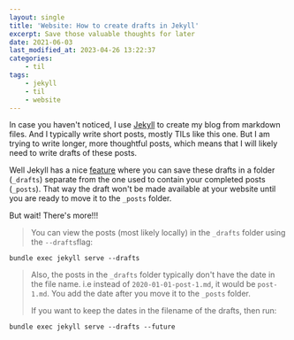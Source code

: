 ```yaml
---
layout: single
title: 'Website: How to create drafts in Jekyll'
excerpt: Save those valuable thoughts for later
date: 2021-06-03
last_modified_at: 2023-04-26 13:22:37
categories:
    - til
tags:
    - jekyll
    - til
    - website
---
```


In case you haven't noticed, I use [Jekyll](https://jekyllrb.com) to create my blog from markdown files.
And I typically write short posts, mostly TILs like this one. But I am trying to write longer, more thoughtful posts,
which means that I will likely need to write drafts of these posts.

Well Jekyll has a nice [feature](https://uhded.com/jekyll-drafts)
where you can save these drafts in a folder (`_drafts`)
separate from the one used to contain your completed posts (`_posts`).
That way the draft won't be made available at your website until you are ready to move it to the `_posts` folder.

But wait! There's more!!!

> You can view the posts (most likely locally) in the `_drafts` folder using the `--drafts`flag:

```shell
bundle exec jekyll serve --drafts
```

> Also, the posts in the `_drafts` folder typically don't have the date in the file name.
> i.e instead of `2020-01-01-post-1.md`, it would be `post-1.md`.
> You add the date after you move it to the `_posts` folder.
>
> If you want to keep the dates in the filename of the drafts, then run:

```shell
bundle exec jekyll serve --drafts --future
```
